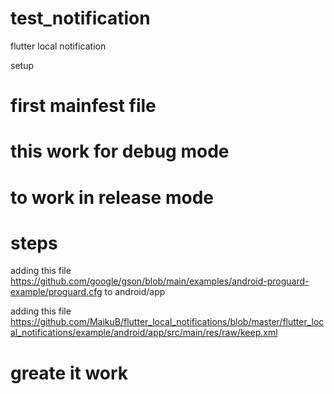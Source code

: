 # test_notification

flutter local notification


setup


# first mainfest file

<uses-permission android:name="android.permission.RECEIVE_BOOT_COMPLETED"/>
    <uses-permission android:name="android.permission.SCHEDULE_EXACT_ALARM" />
    <uses-permission android:name="android.permission.USE_EXACT_ALARM" />


<receiver android:exported="false" android:name="com.dexterous.flutterlocalnotifications.ScheduledNotificationReceiver" />
        <receiver android:exported="false" android:name="com.dexterous.flutterlocalnotifications.ScheduledNotificationBootReceiver">
            <intent-filter>
                <action android:name="android.intent.action.BOOT_COMPLETED"/>
                <action android:name="android.intent.action.MY_PACKAGE_REPLACED"/>
                <action android:name="android.intent.action.QUICKBOOT_POWERON" />
                <action android:name="com.htc.intent.action.QUICKBOOT_POWERON"/>
            </intent-filter>
        </receiver>

# this work for debug mode


# to work in release mode

# steps

adding this file https://github.com/google/gson/blob/main/examples/android-proguard-example/proguard.cfg  to android/app

adding this file https://github.com/MaikuB/flutter_local_notifications/blob/master/flutter_local_notifications/example/android/app/src/main/res/raw/keep.xml


# greate it work 


